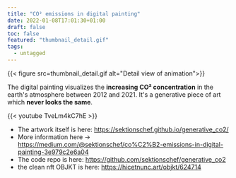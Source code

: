 ```yaml
---
title: "CO² emissions in digital painting"
date: 2022-01-08T17:01:30+01:00
draft: false
toc: false
featured: "thumbnail_detail.gif" 
tags:
  - untagged
---
```


{{< figure src=thumbnail_detail.gif alt="Detail view of animation">}}

The digital painting visualizes the **increasing CO² concentration** in the earth's atmosphere between 2012 and 2021. It's a generative piece of art which **never looks the same**. 

{{< youtube TveLm4kC7hE >}}

* The artwork itself is here: https://sektionschef.github.io/generative_co2/
* More information here -> https://medium.com/@sektionschef/co%C2%B2-emissions-in-digital-painting-3e979c2e6a04 
* The code repo is here: https://github.com/sektionschef/generative_co2
* the clean nft OBJKT is here: https://hicetnunc.art/objkt/624714 